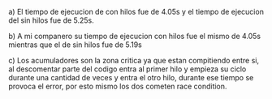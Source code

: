 a) El tiempo de ejecucion de con hilos fue de 4.05s y el tiempo de ejecucion del sin hilos fue de 5.25s. 

b) A mi companero su tiempo de ejecucion con hilos fue el mismo de 4.05s mientras que el de sin hilos fue de 5.19s

c) Los acumuladores son la zona critica ya que estan compitiendo entre si, al descomentar parte del codigo entra al primer hilo y empieza su ciclo durante una cantidad de veces y entra el otro hilo, durante ese tiempo se provoca el error, por esto mismo los dos cometen race condition.
